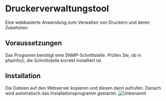 # Druckerverwaltungstool
Eine webbasierte Anwendung zum Verwalten von Druckern und deren Zubehören

## Voraussetzungen

Das Programm benötigt eine SNMP-Schnittstelle. Prüfen Sie, ob in phpinfo(); die Schnittstelle korrekt installiert ist.

## Installation

Die Dateien auf den Webserver kopieren und diesen dann aufrufen. Danach wird automatisch das Installationsprogramm gestartet.
![Unbenannt](https://user-images.githubusercontent.com/63011310/78797700-57129380-79b8-11ea-848a-0c65278edb18.PNG)
